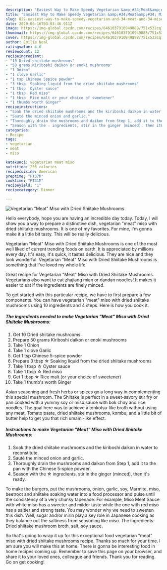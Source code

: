 ```yaml
---
description: "Easiest Way to Make Speedy Vegetarian &amp;#34;Meat&amp;#34; Miso with Dried Shiitake Mushrooms"
title: "Easiest Way to Make Speedy Vegetarian &amp;#34;Meat&amp;#34; Miso with Dried Shiitake Mushrooms"
slug: 822-easiest-way-to-make-speedy-vegetarian-and-34-meat-and-34-miso-with-dried-shiitake-mushrooms
date: 2020-06-16T03:03:46.911Z
image: https://img-global.cpcdn.com/recipes/6461037910949888/751x532cq70/vegetarian-meat-miso-with-dried-shiitake-mushrooms-recipe-main-photo.jpg
thumbnail: https://img-global.cpcdn.com/recipes/6461037910949888/751x532cq70/vegetarian-meat-miso-with-dried-shiitake-mushrooms-recipe-main-photo.jpg
cover: https://img-global.cpcdn.com/recipes/6461037910949888/751x532cq70/vegetarian-meat-miso-with-dried-shiitake-mushrooms-recipe-main-photo.jpg
author: Emilie Neal
ratingvalue: 4.6
reviewcount: 12
recipeingredient:
- "10 Dried shiitake mushrooms"
- "50 grams Kiriboshi daikon or enoki mushrooms"
- "1 Onion"
- "1 clove Garlic"
- "1 tsp Chinese 5spice powder"
- "3 tbsp  Soaking liquid from the dried shiitake mushrooms"
- "1 tbsp  Oyster sauce"
- "1 tbsp  Red miso"
- "1 tbsp  Rice malt or your choice of sweetener"
- "1 thumbs worth Ginger"
recipeinstructions:
- "Soak the dried shiitake mushrooms and the kiriboshi daikon in water to reconstitute."
- "Sauté the minced onion and garlic."
- "Thoroughly drain the mushrooms and daikon from Step 1, add it to the pan with the Chinese 5-spice powder."
- "Season with the ☆ ingredients, stir in the ginger (minced), then it&#39;s ready."
categories:
- Recipe
tags:
- vegetarian
- meat
- miso

katakunci: vegetarian meat miso 
nutrition: 236 calories
recipecuisine: American
preptime: "PT37M"
cooktime: "PT31M"
recipeyield: "1"
recipecategory: Dinner

---
```



![Vegetarian &#34;Meat&#34; Miso with Dried Shiitake Mushrooms](https://img-global.cpcdn.com/recipes/6461037910949888/751x532cq70/vegetarian-meat-miso-with-dried-shiitake-mushrooms-recipe-main-photo.jpg)

Hello everybody, hope you are having an incredible day today. Today, I will show you a way to prepare a distinctive dish, vegetarian &#34;meat&#34; miso with dried shiitake mushrooms. It is one of my favorites. For mine, I'm gonna make it a little bit tasty. This will be really delicious.

Vegetarian &#34;Meat&#34; Miso with Dried Shiitake Mushrooms is one of the most well liked of current trending foods on earth. It is appreciated by millions every day. It's easy, it's quick, it tastes delicious. They are nice and they look wonderful. Vegetarian &#34;Meat&#34; Miso with Dried Shiitake Mushrooms is something that I've loved my whole life.

Great recipe for Vegetarian &#34;Meat&#34; Miso with Dried Shiitake Mushrooms. Vegetarians also want to eat zhajiang mian or dandan noodles! It makes it easier to eat if the ingredients are finely minced.


To get started with this particular recipe, we have to first prepare a few components. You can have vegetarian &#34;meat&#34; miso with dried shiitake mushrooms using 10 ingredients and 4 steps. Here is how you cook it.

<!--inarticleads1-->

##### The ingredients needed to make Vegetarian &#34;Meat&#34; Miso with Dried Shiitake Mushrooms:

1. Get 10 Dried shiitake mushrooms
1. Prepare 50 grams Kiriboshi daikon or enoki mushrooms
1. Take 1 Onion
1. Take 1 clove Garlic
1. Get 1 tsp Chinese 5-spice powder
1. Prepare 3 tbsp ☆ Soaking liquid from the dried shiitake mushrooms
1. Take 1 tbsp ☆ Oyster sauce
1. Take 1 tbsp ☆ Red miso
1. Get 1 tbsp ☆ Rice malt (or your choice of sweetener)
1. Take 1 thumb&#39;s worth Ginger


Asian seasoning and fresh herbs or spices go a long way in complementing this special mushroom. The Shiitake is perfect in a sweet-savory stir fry or pan cooked with a yummy soy or miso sauce with bok choy and rice noodles. The goal here was to achieve a tonkotsu-like broth without using any meat. Tomato paste, dried shiitake mushrooms, kombu, and a little bit of butter help to get you that rich umami-like effect. 

<!--inarticleads2-->

##### Instructions to make Vegetarian &#34;Meat&#34; Miso with Dried Shiitake Mushrooms:

1. Soak the dried shiitake mushrooms and the kiriboshi daikon in water to reconstitute.
1. Sauté the minced onion and garlic.
1. Thoroughly drain the mushrooms and daikon from Step 1, add it to the pan with the Chinese 5-spice powder.
1. Season with the ☆ ingredients, stir in the ginger (minced), then it&#39;s ready.


To make the burgers, put the mushrooms, onion, garlic, soy, Marmite, miso, beetroot and shiitake soaking water into a food processor and pulse until the consistency of a very chunky tapenade. For example, Miso Meat Sauce with white miso has a sweeter and milder taste while the one with red miso has a saltier and strong taste. You may wonder why we need to sweeten this dish. Well, sugar and/or mirin play a key role in Japanese cooking as they balance out the saltiness from seasoning like miso. The ingredients: Dried shiitake mushroom broth, salt, soy sauce. 

So that's going to wrap it up for this exceptional food vegetarian &#34;meat&#34; miso with dried shiitake mushrooms recipe. Thanks so much for your time. I am sure you will make this at home. There is gonna be interesting food in home recipes coming up. Remember to save this page on your browser, and share it to your loved ones, colleague and friends. Thank you for reading. Go on get cooking!
